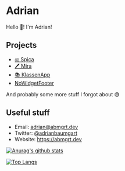 # Adrian

Hello 👋! I'm Adrian!

## Projects

- [◎ Spica](https://spica.li)
- [🖊 Mira](https://mira.fliney.eu)
- [📚 KlassenApp](https://klassenappd.de)
- [NoWidgetFooter](https://github.com/adrianbaumgart/NoWidgetFooter)

And probably some more stuff I forgot about 😅

## Useful stuff

- Email: adrian@abmgrt.dev
- Twitter: [@adrianbaumgart](https://twitter.com/adrianbaumgart)
- Website: https://abmgrt.dev

[![Anurag's github stats](https://github-readme-stats.vercel.app/api?username=adrianbaumgart)](https://github.com/anuraghazra/github-readme-stats)

[![Top Langs](https://github-readme-stats.vercel.app/api/top-langs/?username=adrianbaumgart&layout=compact)](https://github.com/anuraghazra/github-readme-stats)

